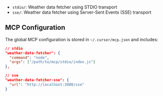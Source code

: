- `stdio/`: Weather data fetcher using STDIO transport
- `sse/`: Weather data fetcher using Server-Sent Events (SSE) transport

## MCP Configuration

The global MCP configuration is stored in `~/.cursor/mcp.json` and includes:

```json
// stdio
"weather-data-fetcher": {
  "command": "node",
  "args": ["/path/to/mcp/stdio/index.js"]
},

// sse
"weather-data-fetcher-sse": {
  "url": "http://localhost:3000/sse"
}
```
